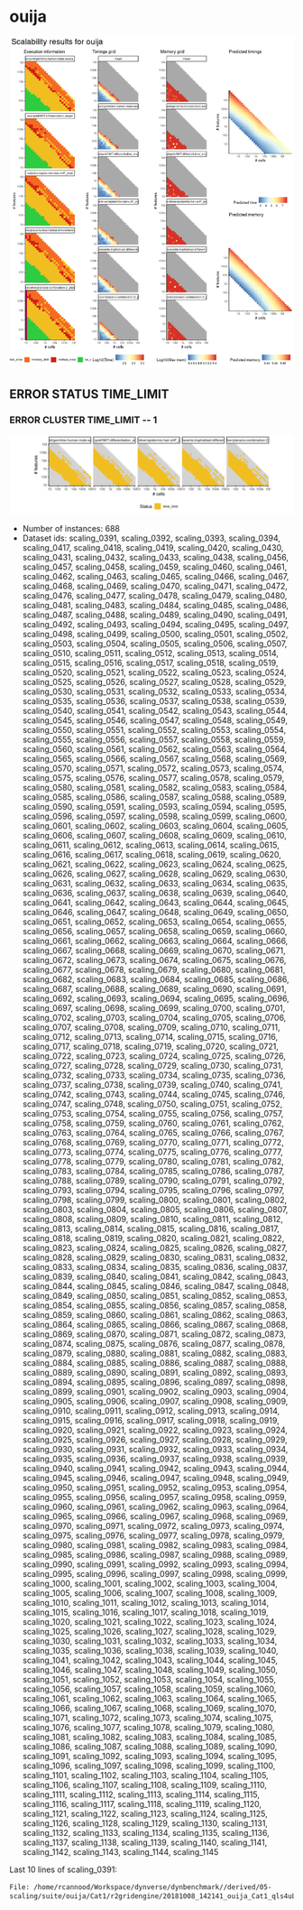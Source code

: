 # ouija
![Overview](ouija.png)

## ERROR STATUS TIME_LIMIT

### ERROR CLUSTER TIME_LIMIT -- 1
![Cluster plot](error_class_plots/ouija_time_limit_1.png)

 * Number of instances: 688
 * Dataset ids: scaling_0391, scaling_0392, scaling_0393, scaling_0394, scaling_0417, scaling_0418, scaling_0419, scaling_0420, scaling_0430, scaling_0431, scaling_0432, scaling_0433, scaling_0438, scaling_0456, scaling_0457, scaling_0458, scaling_0459, scaling_0460, scaling_0461, scaling_0462, scaling_0463, scaling_0465, scaling_0466, scaling_0467, scaling_0468, scaling_0469, scaling_0470, scaling_0471, scaling_0472, scaling_0476, scaling_0477, scaling_0478, scaling_0479, scaling_0480, scaling_0481, scaling_0483, scaling_0484, scaling_0485, scaling_0486, scaling_0487, scaling_0488, scaling_0489, scaling_0490, scaling_0491, scaling_0492, scaling_0493, scaling_0494, scaling_0495, scaling_0497, scaling_0498, scaling_0499, scaling_0500, scaling_0501, scaling_0502, scaling_0503, scaling_0504, scaling_0505, scaling_0506, scaling_0507, scaling_0510, scaling_0511, scaling_0512, scaling_0513, scaling_0514, scaling_0515, scaling_0516, scaling_0517, scaling_0518, scaling_0519, scaling_0520, scaling_0521, scaling_0522, scaling_0523, scaling_0524, scaling_0525, scaling_0526, scaling_0527, scaling_0528, scaling_0529, scaling_0530, scaling_0531, scaling_0532, scaling_0533, scaling_0534, scaling_0535, scaling_0536, scaling_0537, scaling_0538, scaling_0539, scaling_0540, scaling_0541, scaling_0542, scaling_0543, scaling_0544, scaling_0545, scaling_0546, scaling_0547, scaling_0548, scaling_0549, scaling_0550, scaling_0551, scaling_0552, scaling_0553, scaling_0554, scaling_0555, scaling_0556, scaling_0557, scaling_0558, scaling_0559, scaling_0560, scaling_0561, scaling_0562, scaling_0563, scaling_0564, scaling_0565, scaling_0566, scaling_0567, scaling_0568, scaling_0569, scaling_0570, scaling_0571, scaling_0572, scaling_0573, scaling_0574, scaling_0575, scaling_0576, scaling_0577, scaling_0578, scaling_0579, scaling_0580, scaling_0581, scaling_0582, scaling_0583, scaling_0584, scaling_0585, scaling_0586, scaling_0587, scaling_0588, scaling_0589, scaling_0590, scaling_0591, scaling_0593, scaling_0594, scaling_0595, scaling_0596, scaling_0597, scaling_0598, scaling_0599, scaling_0600, scaling_0601, scaling_0602, scaling_0603, scaling_0604, scaling_0605, scaling_0606, scaling_0607, scaling_0608, scaling_0609, scaling_0610, scaling_0611, scaling_0612, scaling_0613, scaling_0614, scaling_0615, scaling_0616, scaling_0617, scaling_0618, scaling_0619, scaling_0620, scaling_0621, scaling_0622, scaling_0623, scaling_0624, scaling_0625, scaling_0626, scaling_0627, scaling_0628, scaling_0629, scaling_0630, scaling_0631, scaling_0632, scaling_0633, scaling_0634, scaling_0635, scaling_0636, scaling_0637, scaling_0638, scaling_0639, scaling_0640, scaling_0641, scaling_0642, scaling_0643, scaling_0644, scaling_0645, scaling_0646, scaling_0647, scaling_0648, scaling_0649, scaling_0650, scaling_0651, scaling_0652, scaling_0653, scaling_0654, scaling_0655, scaling_0656, scaling_0657, scaling_0658, scaling_0659, scaling_0660, scaling_0661, scaling_0662, scaling_0663, scaling_0664, scaling_0666, scaling_0667, scaling_0668, scaling_0669, scaling_0670, scaling_0671, scaling_0672, scaling_0673, scaling_0674, scaling_0675, scaling_0676, scaling_0677, scaling_0678, scaling_0679, scaling_0680, scaling_0681, scaling_0682, scaling_0683, scaling_0684, scaling_0685, scaling_0686, scaling_0687, scaling_0688, scaling_0689, scaling_0690, scaling_0691, scaling_0692, scaling_0693, scaling_0694, scaling_0695, scaling_0696, scaling_0697, scaling_0698, scaling_0699, scaling_0700, scaling_0701, scaling_0702, scaling_0703, scaling_0704, scaling_0705, scaling_0706, scaling_0707, scaling_0708, scaling_0709, scaling_0710, scaling_0711, scaling_0712, scaling_0713, scaling_0714, scaling_0715, scaling_0716, scaling_0717, scaling_0718, scaling_0719, scaling_0720, scaling_0721, scaling_0722, scaling_0723, scaling_0724, scaling_0725, scaling_0726, scaling_0727, scaling_0728, scaling_0729, scaling_0730, scaling_0731, scaling_0732, scaling_0733, scaling_0734, scaling_0735, scaling_0736, scaling_0737, scaling_0738, scaling_0739, scaling_0740, scaling_0741, scaling_0742, scaling_0743, scaling_0744, scaling_0745, scaling_0746, scaling_0747, scaling_0748, scaling_0750, scaling_0751, scaling_0752, scaling_0753, scaling_0754, scaling_0755, scaling_0756, scaling_0757, scaling_0758, scaling_0759, scaling_0760, scaling_0761, scaling_0762, scaling_0763, scaling_0764, scaling_0765, scaling_0766, scaling_0767, scaling_0768, scaling_0769, scaling_0770, scaling_0771, scaling_0772, scaling_0773, scaling_0774, scaling_0775, scaling_0776, scaling_0777, scaling_0778, scaling_0779, scaling_0780, scaling_0781, scaling_0782, scaling_0783, scaling_0784, scaling_0785, scaling_0786, scaling_0787, scaling_0788, scaling_0789, scaling_0790, scaling_0791, scaling_0792, scaling_0793, scaling_0794, scaling_0795, scaling_0796, scaling_0797, scaling_0798, scaling_0799, scaling_0800, scaling_0801, scaling_0802, scaling_0803, scaling_0804, scaling_0805, scaling_0806, scaling_0807, scaling_0808, scaling_0809, scaling_0810, scaling_0811, scaling_0812, scaling_0813, scaling_0814, scaling_0815, scaling_0816, scaling_0817, scaling_0818, scaling_0819, scaling_0820, scaling_0821, scaling_0822, scaling_0823, scaling_0824, scaling_0825, scaling_0826, scaling_0827, scaling_0828, scaling_0829, scaling_0830, scaling_0831, scaling_0832, scaling_0833, scaling_0834, scaling_0835, scaling_0836, scaling_0837, scaling_0839, scaling_0840, scaling_0841, scaling_0842, scaling_0843, scaling_0844, scaling_0845, scaling_0846, scaling_0847, scaling_0848, scaling_0849, scaling_0850, scaling_0851, scaling_0852, scaling_0853, scaling_0854, scaling_0855, scaling_0856, scaling_0857, scaling_0858, scaling_0859, scaling_0860, scaling_0861, scaling_0862, scaling_0863, scaling_0864, scaling_0865, scaling_0866, scaling_0867, scaling_0868, scaling_0869, scaling_0870, scaling_0871, scaling_0872, scaling_0873, scaling_0874, scaling_0875, scaling_0876, scaling_0877, scaling_0878, scaling_0879, scaling_0880, scaling_0881, scaling_0882, scaling_0883, scaling_0884, scaling_0885, scaling_0886, scaling_0887, scaling_0888, scaling_0889, scaling_0890, scaling_0891, scaling_0892, scaling_0893, scaling_0894, scaling_0895, scaling_0896, scaling_0897, scaling_0898, scaling_0899, scaling_0901, scaling_0902, scaling_0903, scaling_0904, scaling_0905, scaling_0906, scaling_0907, scaling_0908, scaling_0909, scaling_0910, scaling_0911, scaling_0912, scaling_0913, scaling_0914, scaling_0915, scaling_0916, scaling_0917, scaling_0918, scaling_0919, scaling_0920, scaling_0921, scaling_0922, scaling_0923, scaling_0924, scaling_0925, scaling_0926, scaling_0927, scaling_0928, scaling_0929, scaling_0930, scaling_0931, scaling_0932, scaling_0933, scaling_0934, scaling_0935, scaling_0936, scaling_0937, scaling_0938, scaling_0939, scaling_0940, scaling_0941, scaling_0942, scaling_0943, scaling_0944, scaling_0945, scaling_0946, scaling_0947, scaling_0948, scaling_0949, scaling_0950, scaling_0951, scaling_0952, scaling_0953, scaling_0954, scaling_0955, scaling_0956, scaling_0957, scaling_0958, scaling_0959, scaling_0960, scaling_0961, scaling_0962, scaling_0963, scaling_0964, scaling_0965, scaling_0966, scaling_0967, scaling_0968, scaling_0969, scaling_0970, scaling_0971, scaling_0972, scaling_0973, scaling_0974, scaling_0975, scaling_0976, scaling_0977, scaling_0978, scaling_0979, scaling_0980, scaling_0981, scaling_0982, scaling_0983, scaling_0984, scaling_0985, scaling_0986, scaling_0987, scaling_0988, scaling_0989, scaling_0990, scaling_0991, scaling_0992, scaling_0993, scaling_0994, scaling_0995, scaling_0996, scaling_0997, scaling_0998, scaling_0999, scaling_1000, scaling_1001, scaling_1002, scaling_1003, scaling_1004, scaling_1005, scaling_1006, scaling_1007, scaling_1008, scaling_1009, scaling_1010, scaling_1011, scaling_1012, scaling_1013, scaling_1014, scaling_1015, scaling_1016, scaling_1017, scaling_1018, scaling_1019, scaling_1020, scaling_1021, scaling_1022, scaling_1023, scaling_1024, scaling_1025, scaling_1026, scaling_1027, scaling_1028, scaling_1029, scaling_1030, scaling_1031, scaling_1032, scaling_1033, scaling_1034, scaling_1035, scaling_1036, scaling_1038, scaling_1039, scaling_1040, scaling_1041, scaling_1042, scaling_1043, scaling_1044, scaling_1045, scaling_1046, scaling_1047, scaling_1048, scaling_1049, scaling_1050, scaling_1051, scaling_1052, scaling_1053, scaling_1054, scaling_1055, scaling_1056, scaling_1057, scaling_1058, scaling_1059, scaling_1060, scaling_1061, scaling_1062, scaling_1063, scaling_1064, scaling_1065, scaling_1066, scaling_1067, scaling_1068, scaling_1069, scaling_1070, scaling_1071, scaling_1072, scaling_1073, scaling_1074, scaling_1075, scaling_1076, scaling_1077, scaling_1078, scaling_1079, scaling_1080, scaling_1081, scaling_1082, scaling_1083, scaling_1084, scaling_1085, scaling_1086, scaling_1087, scaling_1088, scaling_1089, scaling_1090, scaling_1091, scaling_1092, scaling_1093, scaling_1094, scaling_1095, scaling_1096, scaling_1097, scaling_1098, scaling_1099, scaling_1100, scaling_1101, scaling_1102, scaling_1103, scaling_1104, scaling_1105, scaling_1106, scaling_1107, scaling_1108, scaling_1109, scaling_1110, scaling_1111, scaling_1112, scaling_1113, scaling_1114, scaling_1115, scaling_1116, scaling_1117, scaling_1118, scaling_1119, scaling_1120, scaling_1121, scaling_1122, scaling_1123, scaling_1124, scaling_1125, scaling_1126, scaling_1128, scaling_1129, scaling_1130, scaling_1131, scaling_1132, scaling_1133, scaling_1134, scaling_1135, scaling_1136, scaling_1137, scaling_1138, scaling_1139, scaling_1140, scaling_1141, scaling_1142, scaling_1143, scaling_1144, scaling_1145

Last 10 lines of scaling_0391:
```
File: /home/rcannood/Workspace/dynverse/dynbenchmark//derived/05-scaling/suite/ouija/Cat1/r2gridengine/20181008_142141_ouija_Cat1_qls4uLnpux/log/log.391.e.txt
```


